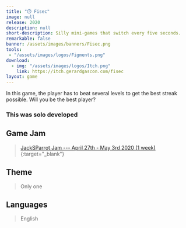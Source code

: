 ```yaml
---
title: "⏱️ Fisec"
image: null
release: 2020
description: null
short-description: Silly mini-games that switch every five seconds.
remarkable: false
banner: /assets/images/banners/Fisec.png
tools:
 - "/assets/images/logos/Figments.png"
download:
  - img: "/assets/images/logos/Itch.png"
    link: https://itch.gerardgascon.com/fisec
layout: game
---
```


In this game, the player has to beat several levels to get the best streak possible. Will you be the best player?

### This was solo developed

## Game Jam

> [JackSParrot Jam --- April 27th - May 3rd 2020 (1 week)](https://itch.io/jam/jacksparrotjam/){:target="_blank"}

## Theme

> Only one

## Languages

> English
